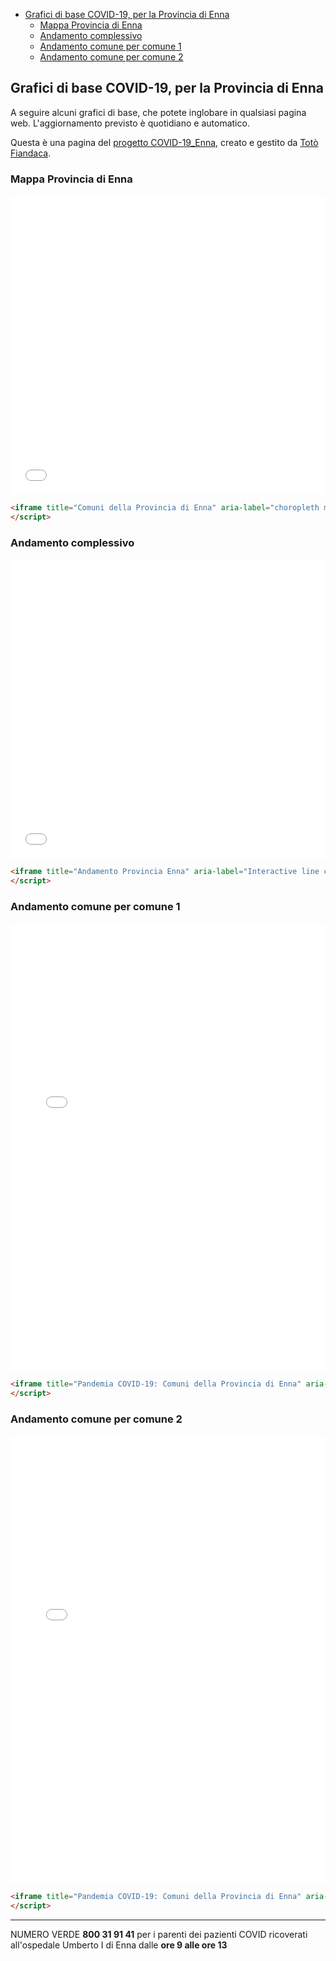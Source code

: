 <!-- TOC -->

- [Grafici di base COVID-19, per la Provincia di Enna](#grafici-di-base-covid-19-per-la-provincia-di-enna)
  - [Mappa Provincia di Enna](#mappa-provincia-di-enna)
  - [Andamento complessivo](#andamento-complessivo)
  - [Andamento comune per comune 1](#andamento-comune-per-comune-1)
  - [Andamento comune per comune 2](#andamento-comune-per-comune-2)

<!-- /TOC -->

## Grafici di base COVID-19, per la Provincia di Enna

A seguire alcuni grafici di base, che potete inglobare in qualsiasi pagina web. L'aggiornamento previsto è quotidiano e automatico.

Questa è una pagina del [progetto COVID-19_Enna](https://github.com/pigreco/COVID-19_Enna/blob/master/README.md), creato e gestito da [Totò Fiandaca](https://twitter.com/totofiandaca).

### Mappa Provincia di Enna

<iframe title="Comuni della Provincia di Enna" aria-label="choropleth map" id="datawrapper-chart-P29ri" src="//datawrapper.dwcdn.net/P29ri/21/" scrolling="no" frameborder="0" style="width: 0; min-width: 100% !important; border: none;" height="479"></iframe><script type="text/javascript">!function(){"use strict";window.addEventListener("message",function(a){if(void 0!==a.data["datawrapper-height"])for(var e in a.data["datawrapper-height"]){var t=document.getElementById("datawrapper-chart-"+e)||document.querySelector("iframe[src*='"+e+"']");t&&(t.style.height=a.data["datawrapper-height"][e]+"px")}})}();
</script>


```html
<iframe title="Comuni della Provincia di Enna" aria-label="choropleth map" id="datawrapper-chart-P29ri" src="//datawrapper.dwcdn.net/P29ri/21/" scrolling="no" frameborder="0" style="width: 0; min-width: 100% !important; border: none;" height="479"></iframe><script type="text/javascript">!function(){"use strict";window.addEventListener("message",function(a){if(void 0!==a.data["datawrapper-height"])for(var e in a.data["datawrapper-height"]){var t=document.getElementById("datawrapper-chart-"+e)||document.querySelector("iframe[src*='"+e+"']");t&&(t.style.height=a.data["datawrapper-height"][e]+"px")}})}();
</script>
```

### Andamento complessivo

<iframe title="Andamento Provincia Enna" aria-label="Interactive line chart" id="datawrapper-chart-Yd4St" src="//datawrapper.dwcdn.net/Yd4St/2/" scrolling="no" frameborder="0" style="width: 0; min-width: 100% !important; border: none;" height="479"></iframe><script type="text/javascript">!function(){"use strict";window.addEventListener("message",function(a){if(void 0!==a.data["datawrapper-height"])for(var e in a.data["datawrapper-height"]){var t=document.getElementById("datawrapper-chart-"+e)||document.querySelector("iframe[src*='"+e+"']");t&&(t.style.height=a.data["datawrapper-height"][e]+"px")}})}();
</script>


```html
<iframe title="Andamento Provincia Enna" aria-label="Interactive line chart" id="datawrapper-chart-Yd4St" src="//datawrapper.dwcdn.net/Yd4St/2/" scrolling="no" frameborder="0" style="width: 0; min-width: 100% !important; border: none;" height="479"></iframe><script type="text/javascript">!function(){"use strict";window.addEventListener("message",function(a){if(void 0!==a.data["datawrapper-height"])for(var e in a.data["datawrapper-height"]){var t=document.getElementById("datawrapper-chart-"+e)||document.querySelector("iframe[src*='"+e+"']");t&&(t.style.height=a.data["datawrapper-height"][e]+"px")}})}();
</script>
```

### Andamento comune per comune 1

<iframe title="Pandemia COVID-19: Comuni della Provincia di Enna" aria-label="Split Bars" id="datawrapper-chart-UDtbR" src="//datawrapper.dwcdn.net/UDtbR/2/" scrolling="no" frameborder="0" style="width: 0; min-width: 100% !important; border: none;" height="717"></iframe><script type="text/javascript">!function(){"use strict";window.addEventListener("message",function(a){if(void 0!==a.data["datawrapper-height"])for(var e in a.data["datawrapper-height"]){var t=document.getElementById("datawrapper-chart-"+e)||document.querySelector("iframe[src*='"+e+"']");t&&(t.style.height=a.data["datawrapper-height"][e]+"px")}})}();
</script>

```html
<iframe title="Pandemia COVID-19: Comuni della Provincia di Enna" aria-label="Split Bars" id="datawrapper-chart-UDtbR" src="//datawrapper.dwcdn.net/UDtbR/2/" scrolling="no" frameborder="0" style="width: 0; min-width: 100% !important; border: none;" height="717"></iframe><script type="text/javascript">!function(){"use strict";window.addEventListener("message",function(a){if(void 0!==a.data["datawrapper-height"])for(var e in a.data["datawrapper-height"]){var t=document.getElementById("datawrapper-chart-"+e)||document.querySelector("iframe[src*='"+e+"']");t&&(t.style.height=a.data["datawrapper-height"][e]+"px")}})}();
</script>
```

### Andamento comune per comune 2

<iframe title="Pandemia COVID-19: Comuni della Provincia di Enna" aria-label="Column Chart" id="datawrapper-chart-pTTjV" src="//datawrapper.dwcdn.net/pTTjV/2/" scrolling="no" frameborder="0" style="width: 0; min-width: 100% !important; border: none;" height="717"></iframe><script type="text/javascript">!function(){"use strict";window.addEventListener("message",function(a){if(void 0!==a.data["datawrapper-height"])for(var e in a.data["datawrapper-height"]){var t=document.getElementById("datawrapper-chart-"+e)||document.querySelector("iframe[src*='"+e+"']");t&&(t.style.height=a.data["datawrapper-height"][e]+"px")}})}();
</script>

```html
<iframe title="Pandemia COVID-19: Comuni della Provincia di Enna" aria-label="Column Chart" id="datawrapper-chart-pTTjV" src="//datawrapper.dwcdn.net/pTTjV/2/" scrolling="no" frameborder="0" style="width: 0; min-width: 100% !important; border: none;" height="717"></iframe><script type="text/javascript">!function(){"use strict";window.addEventListener("message",function(a){if(void 0!==a.data["datawrapper-height"])for(var e in a.data["datawrapper-height"]){var t=document.getElementById("datawrapper-chart-"+e)||document.querySelector("iframe[src*='"+e+"']");t&&(t.style.height=a.data["datawrapper-height"][e]+"px")}})}();
</script>
```

---

NUMERO VERDE **800 31 91 41** per i parenti dei pazienti COVID ricoverati all'ospedale Umberto I di Enna dalle **ore 9 alle ore 13**